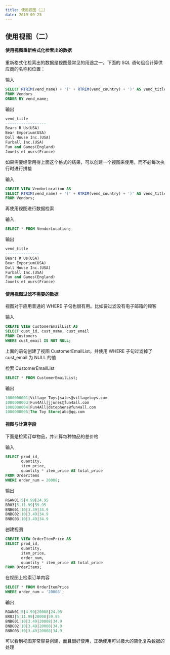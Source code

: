 ```yaml
---
title: 使用视图（二）
date: 2019-09-25
---
```



## 使用视图（二）



#### 使用视图重新格式化检索出的数据

重新格式化检索出的数据是视图最常见的用途之一。下面的 SQL 语句组合计算供应商的名称和位置：

输入
```sql
SELECT RTRIM(vend_name) + '(' + RTRIM(vend_country) + ')' AS vend_title
FROM Vendors
ORDER BY vend_name;
```

输出
```sql
vend_title        
------------------
Bears R Us(USA)
Bear Emporium(USA)
Doll House Inc.(USA)
Furball Inc.(USA)
Fun and Games(England)
Jouets et ours(France)
```

如果需要经常用得上面这个格式的结果，可以创建一个视图来使用，而不必每次执行时进行拼接

输入
```sql
CREATE VIEW VendorLocation AS
SELECT RTRIM(vend_name) + '(' + RTRIM(vend_country) + ')' AS vend_title
FROM Vendors;
```
再使用视图进行数据检索

输入
```sql
SELECT * FROM VendorLocation;
```
输出
```sql
vend_title     
---------------
Bears R Us(USA)
Bear Emporium(USA)
Doll House Inc.(USA)
Furball Inc.(USA)
Fun and Games(England)
Jouets et ours(France)
```



#### 使用视图过滤不需要的数据


视图对于应用普通的 WHERE 子句也很有用。比如要过滤没有电子邮箱的顾客

输入
```sql
CREATE VIEW CustomerEmailList AS
SELECT cust_id, cust_name, cust_email
FROM Customers
WHERE cust_email IS NOT NULL;
```
上面的语句创建了视图 CustomerEmailList，并使用 WHERE 子句过滤掉了 cust_email 为 NULL 的值

检索 CustomerEmailList

```sql
SELECT * FROM CustomerEmailList;
```

输出

```sql
1000000001|Village Toys|sales@villagetoys.com
1000000003|Fun4All|jjones@fun4all.com
1000000004|Fun4All|dstephens@fun4all.com
1000000005|The Toy Store|abc@qq.com
```



#### 视图与计算字段

下面是检索订单物品，并计算每种物品的总价格

输入
```sql
SELECT prod_id, 
       quantity,
       item_price,
       quantity * item_price AS total_price
FROM OrderItems
WHERE order_num = 20008;
```
输出
```sql
RGAN01|5|4.99|24.95
BR03|5|11.99|59.95
BNBG01|10|3.49|34.9
BNBG02|10|3.49|34.9
BNBG03|10|3.49|34.9
```

创建视图

```sql
CREATE VIEW OrderItemPrice AS
SELECT prod_id,
       quantity,
       item_price,
       order_num,
       quantity * item_price AS total_price
FROM OrderItems;
```

在视图上检索订单内容

```sql
SELECT * FROM OrderItemPrice
WHERE order_num = '20008';
```

输出
```sql
RGAN01|5|4.99|20008|24.95
BR03|5|11.99|20008|59.95
BNBG01|10|3.49|20008|34.9
BNBG02|10|3.49|20008|34.9
BNBG03|10|3.49|20008|34.9
```

可以看到视图非常容易创建，而且很好使用，正确使用可以极大的简化复杂数据的处理